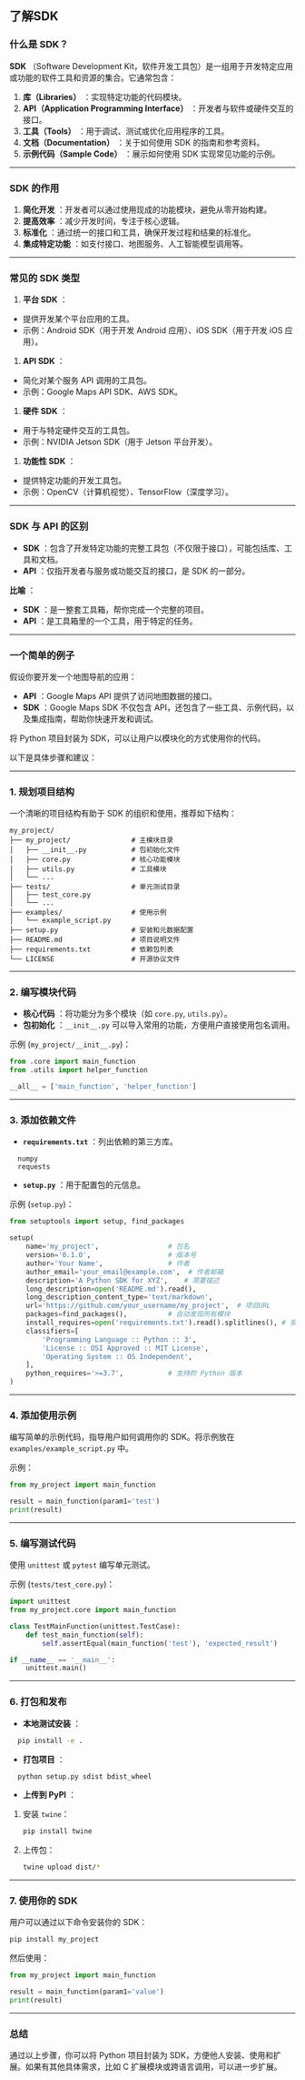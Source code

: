 ## 了解SDK

### 什么是 SDK？

 **SDK** （Software Development Kit，软件开发工具包）是一组用于开发特定应用或功能的软件工具和资源的集合。它通常包含：

1. **库（Libraries）** ：实现特定功能的代码模块。
2. **API（Application Programming Interface）** ：开发者与软件或硬件交互的接口。
3. **工具（Tools）** ：用于调试、测试或优化应用程序的工具。
4. **文档（Documentation）** ：关于如何使用 SDK 的指南和参考资料。
5. **示例代码（Sample Code）** ：展示如何使用 SDK 实现常见功能的示例。

---

### SDK 的作用

1. **简化开发** ：开发者可以通过使用现成的功能模块，避免从零开始构建。
2. **提高效率** ：减少开发时间，专注于核心逻辑。
3. **标准化** ：通过统一的接口和工具，确保开发过程和结果的标准化。
4. **集成特定功能** ：如支付接口、地图服务、人工智能模型调用等。

---

### 常见的 SDK 类型

1. **平台 SDK** ：

* 提供开发某个平台应用的工具。
* 示例：Android SDK（用于开发 Android 应用）、iOS SDK（用于开发 iOS 应用）。

1. **API SDK** ：

* 简化对某个服务 API 调用的工具包。
* 示例：Google Maps API SDK、AWS SDK。

1. **硬件 SDK** ：

* 用于与特定硬件交互的工具包。
* 示例：NVIDIA Jetson SDK（用于 Jetson 平台开发）。

1. **功能性 SDK** ：

* 提供特定功能的开发工具包。
* 示例：OpenCV（计算机视觉）、TensorFlow（深度学习）。

---

### SDK 与 API 的区别

* **SDK** ：包含了开发特定功能的完整工具包（不仅限于接口），可能包括库、工具和文档。
* **API** ：仅指开发者与服务或功能交互的接口，是 SDK 的一部分。

 **比喻** ：

* **SDK** ：是一整套工具箱，帮你完成一个完整的项目。
* **API** ：是工具箱里的一个工具，用于特定的任务。

---

### 一个简单的例子

假设你要开发一个地图导航的应用：

* **API** ：Google Maps API 提供了访问地图数据的接口。
* **SDK** ：Google Maps SDK 不仅包含 API，还包含了一些工具、示例代码，以及集成指南，帮助你快速开发和调试。



将 Python 项目封装为 SDK，可以让用户以模块化的方式使用你的代码。

以下是具体步骤和建议：

---

### 1. 规划项目结构

一个清晰的项目结构有助于 SDK 的组织和使用，推荐如下结构：

```
my_project/
├── my_project/               # 主模块目录
│   ├── __init__.py           # 包初始化文件
│   ├── core.py               # 核心功能模块
│   ├── utils.py              # 工具模块
│   └── ...
├── tests/                    # 单元测试目录
│   ├── test_core.py
│   └── ...
├── examples/                 # 使用示例
│   └── example_script.py
├── setup.py                  # 安装和元数据配置
├── README.md                 # 项目说明文件
├── requirements.txt          # 依赖包列表
└── LICENSE                   # 开源协议文件
```

---

### 2. 编写模块代码

* **核心代码** ：将功能分为多个模块（如 `core.py`, `utils.py`）。
* **包初始化** ：`__init__.py` 可以导入常用的功能，方便用户直接使用包名调用。

示例 (`my_project/__init__.py`)：

```python
from .core import main_function
from .utils import helper_function

__all__ = ['main_function', 'helper_function']
```

---

### 3. 添加依赖文件

* **`requirements.txt`** ：列出依赖的第三方库。

```
  numpy
  requests
```

* **`setup.py`** ：用于配置包的元信息。

示例 (`setup.py`)：

```python
from setuptools import setup, find_packages

setup(
    name='my_project',                 # 包名
    version='0.1.0',                   # 版本号
    author='Your Name',                # 作者
    author_email='your_email@example.com',  # 作者邮箱
    description='A Python SDK for XYZ',    # 简要描述
    long_description=open('README.md').read(),
    long_description_content_type='text/markdown',
    url='https://github.com/your_username/my_project',  # 项目URL
    packages=find_packages(),          # 自动发现所有模块
    install_requires=open('requirements.txt').read().splitlines(), # 安装依赖
    classifiers=[
        'Programming Language :: Python :: 3',
        'License :: OSI Approved :: MIT License',
        'Operating System :: OS Independent',
    ],
    python_requires='>=3.7',           # 支持的 Python 版本
)
```

---

### 4. 添加使用示例

编写简单的示例代码，指导用户如何调用你的 SDK。将示例放在 `examples/example_script.py` 中。

示例：

```python
from my_project import main_function

result = main_function(param1='test')
print(result)
```

---

### 5. 编写测试代码

使用 `unittest` 或 `pytest` 编写单元测试。

示例 (`tests/test_core.py`)：

```python
import unittest
from my_project.core import main_function

class TestMainFunction(unittest.TestCase):
    def test_main_function(self):
        self.assertEqual(main_function('test'), 'expected_result')

if __name__ == '__main__':
    unittest.main()
```

---

### 6. 打包和发布

* **本地测试安装** ：

```bash
  pip install -e .
```

* **打包项目** ：

```bash
  python setup.py sdist bdist_wheel
```

* **上传到 PyPI** ：

1. 安装 `twine`：
   ```bash
   pip install twine
   ```
2. 上传包：
   ```bash
   twine upload dist/*
   ```

---

### 7. 使用你的 SDK

用户可以通过以下命令安装你的 SDK：

```bash
pip install my_project
```

然后使用：

```python
from my_project import main_function

result = main_function(param1='value')
print(result)
```

---

### 总结

通过以上步骤，你可以将 Python 项目封装为 SDK，方便他人安装、使用和扩展。如果有其他具体需求，比如 C 扩展模块或跨语言调用，可以进一步扩展。

